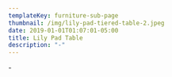 ```yaml
---
templateKey: furniture-sub-page
thumbnail: /img/lily-pad-tiered-table-2.jpeg
date: 2019-01-01T01:07:01-05:00
title: Lily Pad Table
description: "-"
---
```

\-